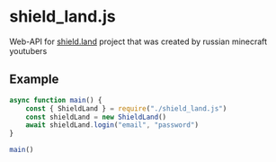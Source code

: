 # shield_land.js
Web-API for [shield.land](https://shield.land) project that was created by russian minecraft youtubers

## Example
```JavaScript
async function main() {
	const { ShieldLand } = require("./shield_land.js")
	const shieldLand = new ShieldLand()
	await shieldLand.login("email", "password")
}

main()
```
